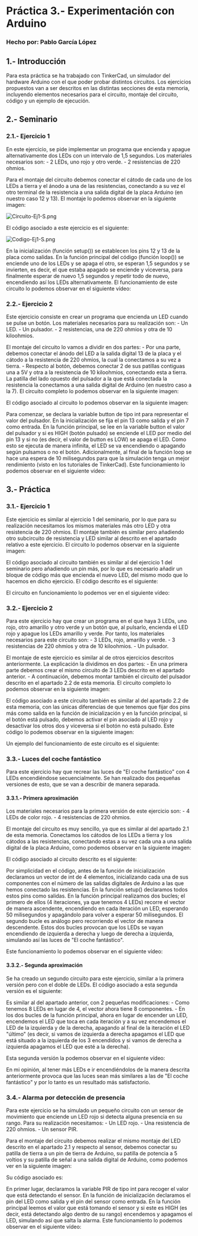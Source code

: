 # Práctica 3.- Experimentación con Arduino
### Hecho por: Pablo García López

## 1.- Introducción
Para esta práctica se ha trabajado con TinkerCad, un simulador del hardware Arduino con el que poder probar distintos circuitos. Los ejercicios propuestos van a ser descritos en las distintas secciones de esta memoria, incluyendo elementos necesarios para el circuito, montaje del circuito, código y un ejemplo de ejecución. 

## 2.- Seminario
### 2.1.- Ejercicio 1
En este ejercicio, se pide implementar un programa que encienda y apague alternativamente dos LEDs con un intervalo de 1,5 segundos. Los materiales necesarios son:
    - 2 LEDs, uno rojo y otro verde.
    - 2 resistencias de 220 ohmios.

Para el montaje del circuito debemos conectar el cátodo de cada uno de los LEDs a tierra y el ánodo a una de las resistencias, conectando a su vez el otro terminal de la resistencia a una salida digital de la placa Arduino (en nuestro caso 12 y 13). El montaje lo podemos observar en la siguiente imagen:

![Circuito-Ej1-S.png](https://i.postimg.cc/pTJNYh6p/Circuito-Ej1-S.png)

El código asociado a este ejercicio es el siguiente:

![Codigo-Ej1-S.png](https://i.postimg.cc/hGCZSL68/Codigo-Ej1-S.png)

En la inicialización (función setup()) se establecen los pins 12 y 13 de la placa como salidas. En la función principal del código (función loop()) se enciende uno de los LEDs y se apaga el otro, se esperan 1,5 segundos y se invierten, es decir, el que estaba apagado se enciende y viceversa, para finalmente esperar de nuevo 1,5 segundos y repetir todo de nuevo, encendiendo así los LEDs alternativamente. El funcionamiento de este circuito lo podemos observar en el siguiente vídeo:


### 2.2.- Ejercicio 2
Este ejercicio consiste en crear un programa que encienda un LED cuando se pulse un botón. Los materiales necesarios para su realización son:
    - Un LED.
    - Un pulsador.
    - 2 resistencias, una de 220 ohmios y otra de 10 kiloohmios.

El montaje del circuito lo vamos a dividir en dos partes:
    - Por una parte, debemos conectar el ánodo del LED a la salida digital 13 de la placa y el cátodo a la resistencia de 220 ohmios, la cual la conectamos a su vez a tierra.
    - Respecto al botón, debemos conectar 2 de sus patillas contiguas una a 5V y otra a la resistencia de 10 kiloohmios, conectando esta a tierra. La patilla del lado opuesto del pulsador a la que está conectada la resistencia la conectamos a una salida digital de Arduino (en nuestro caso a la 7).
El circuito completo lo podemos observar en la siguiente imagen:


El código asociado al circuito lo podemos observar en la siguiente imagen:


Para comenzar, se declara la variable button de tipo int para representar el valor del pulsador. En la inicialización se fija el pin 13 como salida y el pin 7 como entrada. En la función principal, se lee en la variable button el valor del pulsador y si es HIGH (botón pulsado) se enciende el LED por medio del pin 13 y si no (es decir, el valor de button es LOW) se apaga el LED. Como esto se ejecuta de manera infinita, el LED se va encendiendo o apagando según pulsamos o no el botón. Adicionalmente, al final de la función loop se hace una espera de 10 milisegundos para que la simulación tenga un mejor rendimiento (visto en los tutoriales de TinkerCad). Este funcionamiento lo podemos observar en el siguiente vídeo:



## 3.- Práctica
### 3.1.- Ejercicio 1
Este ejercicio es similar al ejercicio 1 del seminario, por lo que para su realización necesitamos los mismos materiales más otro LED y otra resistencia de 220 ohmios. El montaje también es similar pero añadiendo otro subcircuito de resistencia y LED similar al descrito en el apartado relativo a este ejercicio. El circuito lo podemos observar en la siguiente imagen:

El código asociado al circuito también es similar al del ejercicio 1 del seminario pero añadiendo un pin más, por lo que es necesario añadir un bloque de código más que encienda el nuevo LED, del mismo modo que lo hacemos en dicho ejercicio. El código descrito es el siguiente:

El circuito en funcionamiento lo podemos ver en el siguiente vídeo:

### 3.2.- Ejercicio 2
Para este ejercicio hay que crear un programa en el que haya 3 LEDs, uno rojo, otro amarillo y otro verde y un botón que, al pulsarlo, encienda el LED rojo y apague los LEDs amarillo y verde. Por tanto, los materiales necesarios para este circuito son:
    - 3 LEDs, rojo, amarillo y verde.
    - 3 resistencias de 220 ohmios y otra de 10 kiloohmios.
    - Un pulsador.

El montaje de este ejercicio es similar al de otros ejercicios descritos anteriormente. La explicación la dividimos en dos partes:
    - En una primera parte debemos crear el mismo circuito de 3 LEDs descrito en el apartado anterior. 
    - A continuación, debemos montar también el circuito del pulsador descrito en el apartado 2.2 de esta memoria.
El circuito completo lo podemos observar en la siguiente imagen:

El código asociado a este circuito también es similar al del apartado 2.2 de esta memoria, con las únicas diferencias de que tenemos que fijar dos pins más como salida en la función de inicialización y en la función principal, si el botón está pulsado, debemos activar el pin asociado al LED rojo y desactivar los otros dos y viceversa si el botón no está pulsado. Este código lo podemos observar en la siguiente imagen:

Un ejemplo del funcionamiento de este circuito es el siguiente:


### 3.3.- Luces del coche fantástico
Para este ejercicio hay que recrear las luces de "El coche fantástico" con 4 LEDs encendiéndose secuencialmente. Se han realizado dos pequeñas versiones de esto, que se van a describir de manera separada.

#### 3.3.1.- Primera aproximación
Los materiales necesarios para la primera versión de este ejercicio son:
    - 4 LEDs de color rojo.
    - 4 resistencias de 220 ohmios.

El montaje del circuito es muy sencillo, ya que es similar al del apartado 2.1 de esta memoria. Conectamos los cátodos de los LEDs a tierra y los cátodos a las resistencias, conectando estas a su vez cada una a una salida digital de la placa Arduino, como podemos observar en la siguiente imagen:

El código asociado al circuito descrito es el siguiente:

Por simplicidad en el código, antes de la función de inicialización declaramos un vector de int de 4 elementos, inicializando cada una de sus componentes con el número de las salidas digitales de Arduino a las que hemos conectado las resistencias. En la función setup() declaramos todos estos pins como salidas. En la función principal realizamos dos bucles; el primero de ellos (4 iteraciones, ya que tenemos 4 LEDs) recorre el vector de manera ascendente, encendiendo en cada iteración un LED, esperando 50 milisegundos y apagándolo para volver a esperar 50 milisegundos. El segundo bucle es análogo pero recorriendo el vector de manera descendente. Estos dos bucles provocan que los LEDs se vayan encendiendo de izquierda a derecha y luego de derecha a izquierda, simulando así las luces de "El coche fantástico".

Este funcionamiento lo podemos observar en el siguiente vídeo:


#### 3.3.2.- Segunda aproximación
Se ha creado un segundo circuito para este ejercicio, similar a la primera versión pero con el doble de LEDs. El código asociado a esta segunda versión es el siguiente:

Es similar al del apartado anterior, con 2 pequeñas modificaciones:
    - Como tenemos 8 LEDs en lugar de 4, el vector ahora tiene 8 componentes.
    - En los dos bucles de la función principal, ahora en lugar de encender un LED, encendemos el LED que toca en cada iteración y a su vez encendemos el LED de la izquierda y de la derecha, apagando al final de la iteración el LED "último" (es decir, si vamos de izquierda a derecha apagamos el LED que está situado a la izquierda de los 3 encendidos y si vamos de derecha a izquierda apagamos el LED que esté a la derecha).

Esta segunda versión la podemos observar en el siguiente vídeo:

En mi opinión, al tener más LEDs e ir encendiéndolos de la manera descrita anteriormente provoca que las luces sean más similares a las de "El coche fantástico" y por lo tanto es un resultado más satisfactorio.

### 3.4.- Alarma por detección de presencia
Para este ejercicio se ha simulado un pequeño circuito con un sensor de movimiento que enciende un LED rojo si detecta alguna presencia en su rango. Para su realización necesitamos:
    - Un LED rojo.
    - Una resistencia de 220 ohmios.
    - Un sensor PIR.

Para el montaje del circuito debemos realizar el mismo montaje del LED descrito en el apartado 2.1 y respecto al sensor, debemos conectar su patilla de tierra a un pin de tierra de Arduino, su patilla de potencia a 5 voltios y su patilla de señal a una salida digital de Arduino, como podemos ver en la siguiente imagen:

Su código asociado es:

En primer lugar, declaramos la variable PIR de tipo int para recoger el valor que está detectando el sensor. En la función de inicialización declaramos el pin del LED como salida y el pin del sensor como entrada. En la función principal leemos el valor que está tomando el sensor y si este es HIGH (es decir, está detectando algo dentro de su rango) encendemos y apagamos el LED, simulando así que salta la alarma. Este funcionamiento lo podemos observar en el siguiente vídeo:

